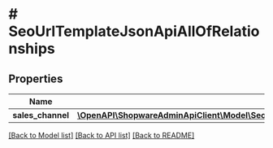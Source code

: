 # # SeoUrlTemplateJsonApiAllOfRelationships

## Properties

Name | Type | Description | Notes
------------ | ------------- | ------------- | -------------
**sales_channel** | [**\OpenAPI\ShopwareAdminApiClient\Model\SeoUrlTemplateJsonApiAllOfRelationshipsSalesChannel**](SeoUrlTemplateJsonApiAllOfRelationshipsSalesChannel.md) |  | [optional]

[[Back to Model list]](../../README.md#models) [[Back to API list]](../../README.md#endpoints) [[Back to README]](../../README.md)
